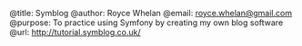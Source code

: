 @title:     Symblog
@author:    Royce Whelan
@email:     royce.whelan@gmail.com
@purpose:   To practice using Symfony by creating my own blog software
@url:       http://tutorial.symblog.co.uk/
